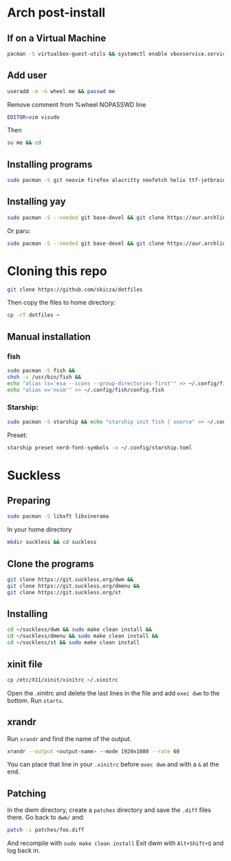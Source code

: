 # Arch post-install
## If on a Virtual Machine
```sh
pacman -S virtualbox-guest-utils && systemctl enable vboxservice.service
```
## Add user
```sh
useradd -m -G wheel me && passwd me
```
Remove comment from %wheel NOPASSWD line
```sh
EDITOR=vim visudo
```
Then
```sh
su me && cd
```
## Installing programs
```sh
sudo pacman -S git neovim firefox alacritty neofetch helix ttf-jetbrains-mono-nerd ttf-nerd-fonts-symbols-mono ripgrep fd npm fish starship ffmpeg ffmpegthumbnailer fzf mpv lf
```
## Installing yay
```sh
sudo pacman -S --needed git base-devel && git clone https://aur.archlinux.org/yay.git && cd yay && makepkg -si && cd && rm -rf yay
```
Or paru:
```sh
sudo pacman -S --needed git base-devel && git clone https://aur.archlinux.org/paru.git && cd paru && makepkg -si && cd && rm -rf paru
```
# Cloning this repo
```sh
git clone https://github.com/skicza/dotfiles
```
Then copy the files to home directory:
```sh
cp -rT dotfiles ~
```
## Manual installation
### fish
```sh
sudo pacman -S fish &&
chsh -s /usr/bin/fish &&
echo "alias ls='exa --icons --group-directories-first'" >> ~/.config/fish/config.fish &&
echo "alias v='nvim'" >> ~/.config/fish/config.fish
```
### Starship:
```sh
sudo pacman -S starship && echo "starship init fish | source" >> ~/.config/fish/config.fish
```
Preset:
```sh
starship preset nerd-font-symbols -o ~/.config/starship.toml
```
# Suckless
## Preparing
```sh
sudo pacman -S libxft libxinerama
```
In your home directory
```sh
mkdir suckless && cd suckless
```
## Clone the programs
```sh
git clone https://git.suckless.org/dwm &&
git clone https://git.suckless.org/dmenu &&
git clone https://git.suckless.org/st
```
## Installing
```sh
cd ~/suckless/dwm && sudo make clean install &&
cd ~/suckless/dmenu && sudo make clean install &&
cd ~/suckless/st && sudo make clean install
```
## xinit file
```sh
cp /etc/X11/xinit/xinitrc ~/.xinitrc
```
Open the .xinitrc and delete the last lines in the file and add `exec dwm` to the bottom.
Run `startx`.
## xrandr
Run `xrandr` and find the name of the output.
```sh
xrandr --output <output-name> --mode 1920x1080 --rate 60
```
You can place that line in your `.xinitrc` before `exec dwm` and with a `&` at the end.
## Patching
In the dwm directory, create a `patches` directory and save the `.diff` files there. Go back to `dwm/` and:
```sh
patch -i patches/foo.diff
```
And recompile with `sudo make clean install`
Exit dwm with `Alt+Shift+Q` and log back in.
